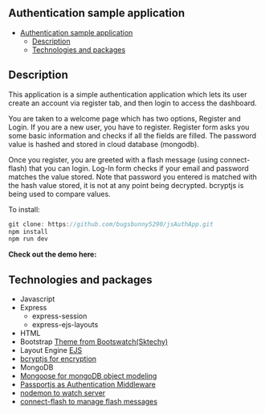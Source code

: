 ## Authentication sample application
<!-- @import "[TOC]" {cmd="toc" depthFrom=1 depthTo=6 orderedList=false} -->

<!-- code_chunk_output -->

- [Authentication sample application](#authentication-sample-application)
  - [Description](#description)
  - [Technologies and packages](#technologies-and-packages)

<!-- /code_chunk_output -->
## Description
This application is a simple authentication application which lets its user create an account via register tab, and then login to access the dashboard.

You are taken to a welcome page which has two options, Register and Login. If you are a new user, you have to register. Register form asks you some basic information and checks if all the fields are filled. The password value is hashed and stored in cloud database (mongodb).

Once you register, you are greeted with a flash message (using connect-flash) that you can login. Log-In form checks if your email and password matches the value stored. Note that password you entered is matched with the hash value stored, it is not at any point being decrypted. bcryptjs is being used to compare values.

To install:

```javascript
git clone: https://github.com/bugsbunny5290/jsAuthApp.git
npm install
npm run dev
```

**Check out the demo here:**



## Technologies and packages
* Javascript
* Express
    + express-session
    + express-ejs-layouts
* HTML
* Bootstrap [Theme from Bootswatch(Sktechy)](https://bootswatch.com/sketchy/)
* Layout Engine [EJS](https://ejs.co/)
* [bcryptjs for encryption](https://www.npmjs.com/package/bcryptjs)
* MongoDB
* [Mongoose for mongoDB object modeling](https://mongoosejs.com/)
* [Passportjs as Authentication Middleware](http://www.passportjs.org/)
* [nodemon to watch server](https://nodemon.io/)
* [connect-flash to manage flash messages](https://github.com/jaredhanson/connect-flash) 
